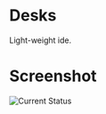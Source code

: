 # Desks
Light-weight ide.

# Screenshot
![Current Status](https://github.com/svr8/Desks/blob/master/Screenshots/Screenshot.PNG)
